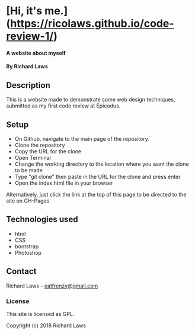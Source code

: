 # [Hi, it's me.] (https://ricolaws.github.io/code-review-1/)

#### A website about myself

#### By Richard Laws

## Description

This is a website made to demonstrate some web design techniques, submitted as my first code review at Epicodus.

## Setup

* On Github, navigate to the main page of the repository.
* Clone the repository
* Copy the URL for the clone
* Open Terminal
* Change the working directory to the location where you want the clone to be made
* Type "git clone" then paste in the URL for the clone and press enter
* Open the index.html file in your browser

Alternatively, just click the link at the top of this page to be directed to the site on GH-Pages

## Technologies used

* html
* CSS
* bootstrap
* Photoshop

## Contact

Richard Laws - eatfrenzy@gmail.com

### License

This site is licensed as GPL.

Copyright (c) 2018 Richard Laws
